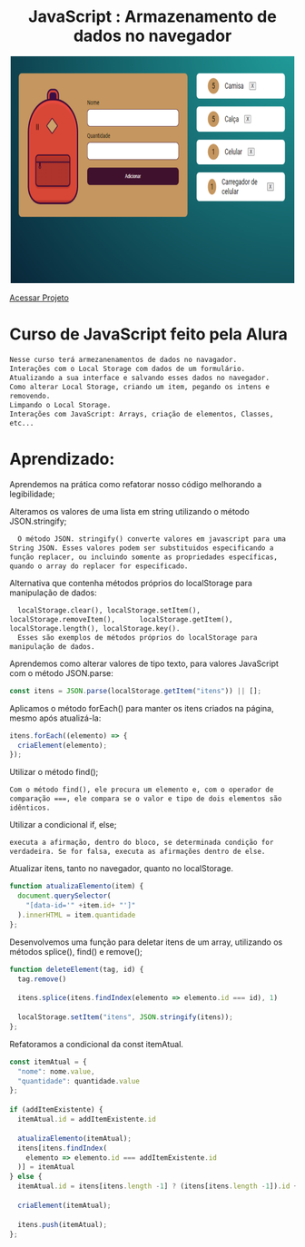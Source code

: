 <div align=center>
  <h1>
    JavaScript : Armazenamento de dados no navegador
  </h1>

  <img src="./img/project.svg" width="500" height="400">
</div>

[Acessar Projeto](https://)

# Curso de JavaScript feito pela Alura
    Nesse curso terá armezanenamentos de dados no navagador.
    Interações com o Local Storage com dados de um formulário.
    Atualizando a sua interface e salvando esses dados no navegador.
    Como alterar Local Storage, criando um item, pegando os intens e removendo.
    Limpando o Local Storage.
    Interações com JavaScript: Arrays, criação de elementos, Classes, etc...

# Aprendizado:
  Aprendemos na prática como refatorar nosso código melhorando a legibilidade;    
  
  Alteramos os valores de uma lista em string utilizando o método JSON.stringify;
     
      O método JSON. stringify() converte valores em javascript para uma String JSON. Esses valores podem ser substituidos especificando a função replacer, ou incluindo somente as propriedades específicas, quando o array do replacer for especificado.


  Alternativa que contenha métodos próprios do localStorage para manipulação de dados:
      
      localStorage.clear(), localStorage.setItem(), localStorage.removeItem(),      localStorage.getItem(), localStorage.length(), localStorage.key().
      Esses são exemplos de métodos próprios do localStorage para manipulação de dados.

  Aprendemos como alterar valores de tipo texto, para valores JavaScript com o método JSON.parse:

  ```js
  const itens = JSON.parse(localStorage.getItem("itens")) || [];
  ```

  Aplicamos o método forEach() para manter os itens criados na página, mesmo após atualizá-la:
  
  ```js
  itens.forEach((elemento) => {
    criaElement(elemento);
  });
  ```
  
  Utilizar o método find();

    Com o método find(), ele procura um elemento e, com o operador de comparação ===, ele compara se o valor e tipo de dois elementos são idênticos.
  
  Utilizar a condicional if, else;

    executa a afirmação, dentro do bloco, se determinada condição for verdadeira. Se for falsa, executa as afirmações dentro de else.
  
  Atualizar itens, tanto no navegador, quanto no localStorage.

  ```js
  function atualizaElemento(item) {
    document.querySelector(
      "[data-id='" +item.id+ "']"
    ).innerHTML = item.quantidade
  };
  ```
  
  Desenvolvemos uma função para deletar itens de um array, utilizando os métodos splice(), find() e remove();
  ```js
  function deleteElement(tag, id) {
    tag.remove()

    itens.splice(itens.findIndex(elemento => elemento.id === id), 1)

    localStorage.setItem("itens", JSON.stringify(itens));
  };
  ```
  
  Refatoramos a condicional da const itemAtual.
  ```js
  const itemAtual = {
    "nome": nome.value,
    "quantidade": quantidade.value
  };

  if (addItemExistente) {
    itemAtual.id = addItemExistente.id

    atualizaElemento(itemAtual);
    itens[itens.findIndex(
      elemento => elemento.id === addItemExistente.id
    )] = itemAtual
  } else {
    itemAtual.id = itens[itens.length -1] ? (itens[itens.length -1]).id + 1 : 0;

    criaElement(itemAtual);

    itens.push(itemAtual);
  };
  ```